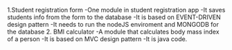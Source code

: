 1.Student registration form
	-One module in student registration app
	-It saves students info from the form to the database
	-It is based on EVENT-DRIVEN design pattern
	-It needs to run the nodeJS enviroment and MONGODB for the database
2. BMI calculator
	-A module that calculates body mass index of a person
	-It is based on MVC design pattern
	-It is java code.
